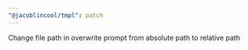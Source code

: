 ```yaml
---
"@jacoblincool/tmpl": patch
---
```


Change file path in overwrite prompt from absolute path to relative path
